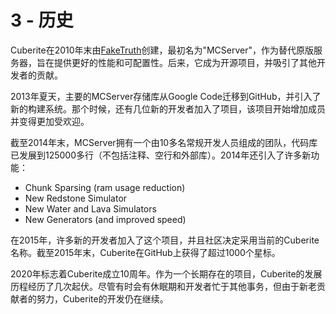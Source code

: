# 3 - 历史

Cuberite在2010年末由[FakeTruth](https://www.fancyaddress.com)创建，最初名为"MCServer"，作为替代原版服务器，旨在提供更好的性能和可配置性。后来，它成为开源项目，并吸引了其他开发者的贡献。

2013年夏天，主要的MCServer存储库从Google Code迁移到GitHub，并引入了新的构建系统。那个时候，还有几位新的开发者加入了项目，该项目开始增加成员并变得更加受欢迎。

截至2014年末，MCServer拥有一个由10多名常规开发人员组成的团队，代码库已发展到125000多行（不包括注释、空行和外部库）。2014年还引入了许多新功能：

- Chunk Sparsing (ram usage reduction)
- New Redstone Simulator
- New Water and Lava Simulators
- New Generators (and improved speed)

在2015年，许多新的开发者加入了这个项目，并且社区决定采用当前的Cuberite名称。截至2015年末，Cuberite在GitHub上获得了超过1000个星标。

2020年标志着Cuberite成立10周年。作为一个长期存在的项目，Cuberite的发展历程经历了几次起伏。尽管有时会有休眠期和开发者忙于其他事务，但由于新老贡献者的努力，Cuberite的开发仍在继续。
